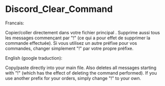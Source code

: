 # Discord_Clear_Command

Francais:

Copier/coller directement dans votre fichier principal . 
Supprime aussi tous les messages commençant par "!" (ce qui a pour effet de supprimer la commande effectuée). 
Si vous utilisez un autre préfixe pour vos commandes, changer simplement "!" par votre propre préfixe.

English (google traduction):

Copy/paste directly into your main file. 
Also deletes all messages starting with "!" (which has the effect of deleting the command performed). 
If you use another prefix for your orders, simply change "!" to your own.
